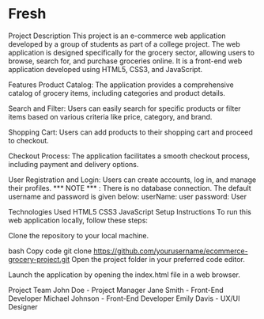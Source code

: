 # Fresh

Project Description
This project is an e-commerce web application developed by a group of students as part of a college project. The web application is designed specifically for the grocery sector, allowing users to browse, search for, and purchase groceries online. It is a front-end web application developed using HTML5, CSS3, and JavaScript.

Features
Product Catalog: The application provides a comprehensive catalog of grocery items, including categories and product details.

Search and Filter: Users can easily search for specific products or filter items based on various criteria like price, category, and brand.

Shopping Cart: Users can add products to their shopping cart and proceed to checkout.

Checkout Process: The application facilitates a smooth checkout process, including payment and delivery options.

User Registration and Login: Users can create accounts, log in, and manage their profiles. 
*** NOTE *** : There is no database connection. The default username and password is given below:
userName: user
password: User

Technologies Used
HTML5
CSS3
JavaScript
Setup Instructions
To run this web application locally, follow these steps:

Clone the repository to your local machine.

bash
Copy code
git clone https://github.com/yourusername/ecommerce-grocery-project.git
Open the project folder in your preferred code editor.

Launch the application by opening the index.html file in a web browser.

Project Team
John Doe - Project Manager
Jane Smith - Front-End Developer
Michael Johnson - Front-End Developer
Emily Davis - UX/UI Designer
